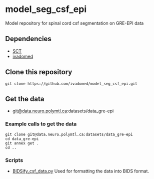 # model_seg_csf_epi
Model repository for spinal cord csf segmentation on GRE-EPI data

## Dependencies

- [SCT](https://spinalcordtoolbox.com/)
- [ivadomed](https://ivadomed.org)

## Clone this repository

~~~
git clone https://github.com/ivadomed/model_seg_csf_epi.git
~~~

## Get the data

- git@data.neuro.polymtl.ca:datasets/data_gre-epi

### Example calls to get the data

~~~
git clone git@data.neuro.polymtl.ca:datasets/data_gre-epi
cd data_gre-epi
git annex get .
cd ..
~~~

### Scripts

- [BIDSify_csf_data.py](https://github.com/ivadomed/model_seg_csf_epi/blob/main/scripts/BIDSify_csf_data.py)
Used for formatting the data into BIDS format.
